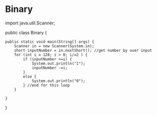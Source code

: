 # Binary
import java.util.Scanner;

public class Binary {

	public static void main(String[] args) {
		Scanner in = new Scanner(System.in);
		short inputNumber = in.nextShort(); //get number by user input
		for (int i = 128; i > 0; i/=2 ) {
			if (inputNumber >=i) {
				System.out.println("1");
				inputNumber -=i;
			}
			else {
				System.out.println("0");
			} //end for this loop
		}

	}

}
